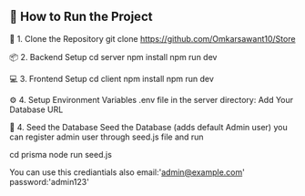 ## 🚀 How to Run the Project

📁 1. Clone the Repository
git clone https://github.com/Omkarsawant10/Store

📦 2. Backend Setup
cd server
npm install
npm run dev


💻 3. Frontend Setup
cd client
npm install
npm run dev

⚙️ 4. Setup Environment Variables
.env file in the server directory:
Add Your Database URL

🌱 4. Seed the Database
Seed the Database (adds default Admin user)
you can register admin user through seed.js file and run

cd prisma
node run seed.js

You can use this crediantials also
email:'admin@example.com'
password:'admin123'




